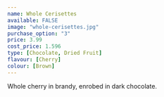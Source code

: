 ```yaml
---
name: Whole Cerisettes
available: FALSE
image: "whole-cerisettes.jpg"
purchase_option: "3"
price: 3.99
cost_price: 1.596
type: [Chocolate, Dried Fruit]
flavour: [Cherry]
colour: [Brown]
---
```

Whole cherry in brandy, enrobed in dark chocolate.
